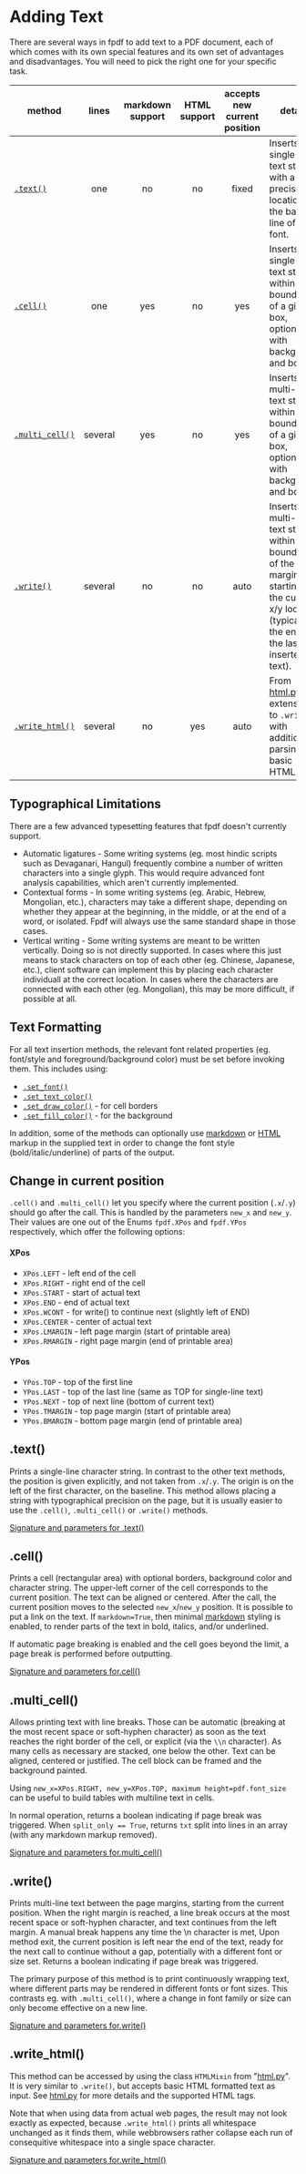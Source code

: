 # Adding Text

There are several ways in fpdf to add text to a PDF document, each of which comes with its own special features and its own set of advantages and disadvantages. You will need to pick the right one for your specific task.

| method | lines | markdown support | HTML support | accepts new current position | details |
| -- | :--: | :--: | :--: | :--: | -- |
| [`.text()`](#text)  | one | no | no | fixed | Inserts a single-line text string with a precise location on the base line of the font.|
| [`.cell()`](#cell)  | one | yes | no | yes | Inserts a single-line text string within the boundaries of a given box, optionally with background and border. |
| [`.multi_cell()`](#multi_cell) | several | yes | no | yes | Inserts a multi-line text string within the boundaries of a given box, optionally with background and border. |
| [`.write()`](#write) | several | no | no | auto | Inserts a multi-line text string within the boundaries of the page margins, starting at the current x/y location (typically the end of the last inserted text). |
| [`.write_html()`](#write_html) | several | no | yes | auto | From [html.py](HTML.html). An extension to `.write()`, with additional parsing of basic HTML tags.

## Typographical Limitations

There are a few advanced typesetting features that fpdf doesn't currently support.

* Automatic ligatures - Some writing systems (eg. most hindic scripts such as Devaganari, Hangul) frequently combine a number of written characters into a single glyph. This would require advanced font analysis capabilities, which aren't currently implemented.
* Contextual forms - In some writing systems (eg. Arabic, Hebrew, Mongolian, etc.), characters may take a different shape, depending on whether they appear at the beginning, in the middle, or at the end of a word, or isolated. Fpdf will always use the same standard shape in those cases.
* Vertical writing - Some writing systems are meant to be written vertically. Doing so is not directly supported. In cases where this just means to stack characters on top of each other (eg. Chinese, Japanese, etc.), client software can implement this by placing each character individuall at the correct location. In cases where the characters are connected with each other (eg. Mongolian), this may be more difficult, if possible at all.

## Text Formatting
For all text insertion methods, the relevant font related properties (eg. font/style and foreground/background color) must be set before invoking them. This includes using:

* [`.set_font()`](fpdf/fpdf.html#fpdf.fpdf.FPDF.set_font)
* [`.set_text_color()`](fpdf/fpdf.html#fpdf.fpdf.FPDF.set_text_color)
* [`.set_draw_color()`](fpdf/fpdf.html#fpdf.fpdf.FPDF.set_draw_color) - for cell borders
* [`.set_fill_color()`](fpdf/fpdf.html#fpdf.fpdf.FPDF.set_fill_color) - for the background

In addition, some of the methods can optionally use [markdown](TextStyling.html#markdowntrue) or [HTML](HTML.html) markup in the supplied text in order to change the font style (bold/italic/underline) of parts of the output.

## Change in current position
`.cell()` and `.multi_cell()` let you specify where the current position (`.x`/`.y`) should go after the call. This is handled by the parameters `new_x` and `new_y`. Their values are one out of the Enums `fpdf.XPos` and `fpdf.YPos` respectively, which offer the following options:

#### XPos

* `XPos.LEFT`    - left end of the cell
* `XPos.RIGHT`   - right end of the cell
* `XPos.START`   - start of actual text
* `XPos.END`     - end of actual text
* `XPos.WCONT`   - for write() to continue next (slightly left of END)
* `XPos.CENTER`  - center of actual text
* `XPos.LMARGIN` - left page margin (start of printable area)
* `XPos.RMARGIN` - right page margin (end of printable area)

#### YPos

* `YPos.TOP`     - top of the first line
* `YPos.LAST`    - top of the last line (same as TOP for single-line text)
* `YPos.NEXT`    - top of next line (bottom of current text)
* `YPos.TMARGIN` - top page margin (start of printable area)
* `YPos.BMARGIN` - bottom page margin (end of printable area)

## .text()
Prints a single-line character string. In contrast to the other text methods,
the position is given explicitly, and not taken from `.x`/`.y`. The origin is
on the left of the first character, on the baseline. This method allows placing
a string with typographical precision on the page, but it is usually easier to
use the `.cell()`, `.multi_cell()` or `.write()` methods.

[Signature and parameters for .text()](https://pyfpdf.github.io/fpdf2/fpdf/fpdf.html#fpdf.fpdf.FPDF.text)

## .cell()
Prints a cell (rectangular area) with optional borders, background color and
character string. The upper-left corner of the cell corresponds to the current
position. The text can be aligned or centered. After the call, the current
position moves to the selected `new_x`/`new_y` position. It is possible to put a link on the text.
If `markdown=True`, then minimal [markdown](TextStyling.html#markdowntrue)
styling is enabled, to render parts of the text in bold, italics, and/or
underlined.

If automatic page breaking is enabled and the cell goes beyond the limit, a
page break is performed before outputting.

[Signature and parameters for.cell()](https://pyfpdf.github.io/fpdf2/fpdf/fpdf.html#fpdf.fpdf.FPDF.cell)

## .multi_cell()
Allows printing text with line breaks. Those can be automatic (breaking at the
most recent space or soft-hyphen character) as soon as the text reaches the
right border of the cell, or explicit (via the `\\n` character).
As many cells as necessary are stacked, one below the other.
Text can be aligned, centered or justified. The cell block can be framed and
the background painted.

Using `new_x=XPos.RIGHT, new_y=XPos.TOP, maximum height=pdf.font_size` can be
useful to build tables with multiline text in cells.

In normal operation, returns a boolean indicating if page break was triggered.
When `split_only == True`, returns `txt` split into lines in an array (with any markdown markup removed).

[Signature and parameters for.multi_cell()](https://pyfpdf.github.io/fpdf2/fpdf/fpdf.html#fpdf.fpdf.FPDF.multi_cell)

## .write()
Prints multi-line text between the page margins, starting from the current position.
When the right margin is reached, a line break occurs at the most recent
space or soft-hyphen character, and text continues from the left margin.
A manual break happens any time the \\n character is met,
Upon method exit, the current position is left near the end of the text, ready for the next call to continue without a gap, potentially with a different font or size set. Returns a boolean indicating if page break was triggered.

The primary purpose of this method is to print continuously wrapping text, where different parts may be rendered in different fonts or font sizes. This contrasts eg. with `.multi_cell()`, where a change in font family or size can only become effective on a new line.

[Signature and parameters for.write()](https://pyfpdf.github.io/fpdf2/fpdf/fpdf.html#fpdf.fpdf.FPDF.write)


## .write_html()
This method can be accessed by using the class `HTMLMixin` from "[html.py](HTML.html)". It is very similar to `.write()`, but accepts basic HTML formatted text as input. See [html.py](HTML.html) for more details and the supported HTML tags.

Note that when using data from actual web pages, the result may not look exactly as expected, because `.write_html()` prints all whitespace unchanged as it finds them, while webbrowsers rather collapse each run of consequitive whitespace into a single space character.

[Signature and parameters for.write_html()](https://pyfpdf.github.io/fpdf2/fpdf/html.html#fpdf.html.HTMLMixin.write_html)

